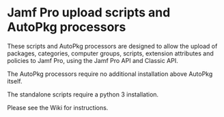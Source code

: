 # Jamf Pro upload scripts and AutoPkg processors

These scripts and AutoPkg processors are designed to allow the upload of packages, categories, computer groups, scripts, extension attributes and policies to Jamf Pro, using the Jamf Pro API and Classic API.

The AutoPkg processors require no additional installation above AutoPkg itself.

The standalone scripts require a python 3 installation.

Please see the Wiki for instructions.
